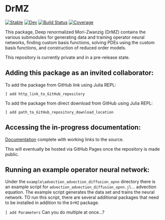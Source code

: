 # DrMZ

[![Stable](https://img.shields.io/badge/docs-stable-blue.svg)](https://brekmeuris.github.io/DrMZ.jl/stable)
[![Dev](https://img.shields.io/badge/docs-dev-blue.svg)](https://brekmeuris.github.io/DrMZ.jl/dev)
[![Build Status](https://github.com/brekmeuris/DrMZ.jl/workflows/CI/badge.svg)](https://github.com/brekmeuris/DrMZ.jl/actions)
[![Coverage](https://codecov.io/gh/brekmeuris/DrMZ.jl/branch/master/graph/badge.svg)](https://codecov.io/gh/brekmeuris/DrMZ.jl)


This package, Deep renormalized Mori-Zwanzig (DrMZ) contains the various submodules for generating data and training operator neural networks, finding custom basis functions, solving PDEs using the custom basis functions, and construction of reduced order models.

This repository is currently private and in a pre-release state.

## Adding this package as an invited collaborator:
 
To add the package from GitHub link using Julia REPL:

``` ] add http_link_to_GitHub_repository ```

To add the package from direct download from GitHub using Julia REPL:

``` ] add path_to_GitHub_repository_download_location ```

## Accessing the in-progress documentation:

[Documentation](index.md) complete with working links to the source.

This will eventually be hosted via GitHub Pages once the repository is made public.

## Running an example operator neural network:

Under the ```example\advection_advection_diffusion_opnn``` directory there is an example script for ```advection_advection_diffusion_opnn.jl```... advection equation. The example script generates the data set and trains the neural network. TO run this script, there are several additional packages that need to be installed in addition to the ```DrMZ``` package. 

``` ] add Parameters ``` Can you do multiple at once...?
